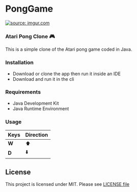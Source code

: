 # PongGame

<a href="https://imgur.com/VcKIYT5"><img src="https://i.imgur.com/VcKIYT5.gif" title="source: imgur.com" /></a>

### Atari Pong Clone  :video_game:
This is a simple clone of the Atari pong game coded in Java.

### Installation
* Download or clone the app then run it inside an IDE
* Download and run it in the cli

### Requirements
* Java Development Kit 
* Java Runtime Environment

### Usage
Keys | Direction
---- | ---------
**W** | :arrow_up:
**D** | :arrow_down:

## License
This project is licensed under MIT. Please see [LICENSE file](https://github.com/nate51315/InventoryApplication/blob/master/LICENSE)






